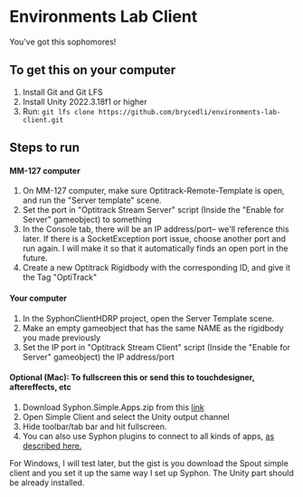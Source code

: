 # Environments Lab Client

You've got this sophomores!

## To get this on your computer
1. Install Git and Git LFS
2. Install Unity 2022.3.18f1 or higher
3. Run: ```git lfs clone https://github.com/brycedli/environments-lab-client.git```

## Steps to run

#### MM-127 computer
1. On MM-127 computer, make sure Optitrack-Remote-Template is open, and run the "Server template" scene.
2. Set the port in "Optitrack Stream Server" script (Inside the "Enable for Server" gameobject) to something
3. In the Console tab, there will be an IP address/port– we'll reference this later. If there is a SocketException port issue, choose another port and run again. I will make it so that it automatically finds an open port in the future.
4. Create a new Optitrack Rigidbody with the corresponding ID, and give it the Tag "OptiTrack"

#### Your computer
1. In the SyphonClientHDRP project, open the Server Template scene.
2. Make an empty gameobject that has the same NAME as the rigidbody you made previously
3. Set the IP port in "Optitrack Stream Client" script (Inside the "Enable for Server" gameobject) the IP address/port

#### Optional (Mac): To fullscreen this or send this to touchdesigner, aftereffects, etc
1. Download Syphon.Simple.Apps.zip from this [link](https://github.com/Syphon/Simple/releases/tag/5)
2. Open Simple Client and select the Unity output channel
3. Hide toolbar/tab bar and hit fullscreen.
4. You can also use Syphon plugins to connect to all kinds of apps, [as described here.](https://syphon.github.io/) 

For Windows, I will test later, but the gist is you download the Spout simple client and you set it up the same way I set up Syphon. The Unity part should be already installed. 
